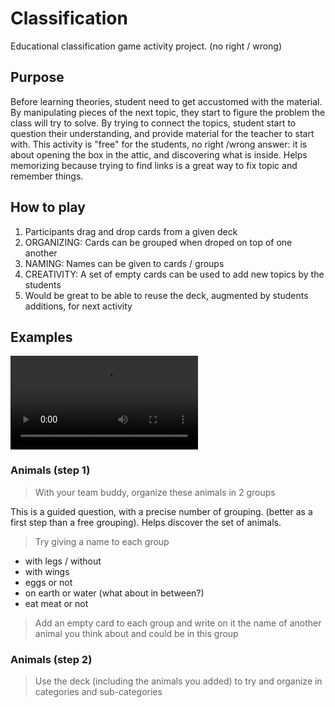 # Classification
Educational classification game activity project. (no right / wrong)

## Purpose
Before learning theories, student need to get accustomed with the material. 
By manipulating pieces of the next topic, they start to figure the problem the class will try to solve.
By trying to connect the topics, student start to question their understanding, and provide material for the teacher to start with.
This activity is "free" for the students, no right /wrong answer: it is about opening the box in the attic, and discovering what is inside.
Helps memorizing because trying to find links is a great way to fix topic and remember things.



## How to play
1. Participants drag and drop cards from a given deck
2. ORGANIZING: Cards can be grouped when droped on top of one another
3. NAMING: Names can be given to cards / groups
4. CREATIVITY: A set of empty cards can be used to add new topics by the students
5. Would be great to be able to reuse the deck, augmented by students additions, for next activity

## Examples
![countries start](https://github.com/fxpar/Classification/blob/main/assets/screenshots/countriesStart.mp4)

### Animals (step 1)
> With your team buddy, organize these animals in 2 groups

This is a guided question, with a precise number of grouping. (better as a first step than a free grouping).
Helps discover the set of animals.

> Try giving a name to each group

* with legs / without
* with wings
* eggs or not
* on earth or water (what about in between?)
* eat meat or not

> Add an empty card to each group and write on it the name of another animal you think about and could be in this group

### Animals (step 2)
> Use the deck (including the animals you added) to try and organize in categories and sub-categories


